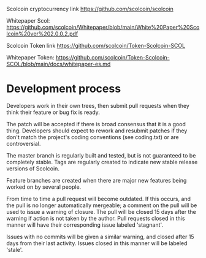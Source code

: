 Scolcoin cryptocurrency link https://github.com/scolcoin/scolcoin

Whitepaper Scol: https://github.com/scolcoin/Whitepaper/blob/main/White%20Paper%20Scolcoin%20ver%202.0.0.2.pdf

Scolcoin Token link https://github.com/scolcoin/Token-Scolcoin-SCOL

Whitepaper Token: https://github.com/scolcoin/Token-Scolcoin-SCOL/blob/main/docs/whitepaper-es.md


Development process
===========================

Developers work in their own trees, then submit pull requests when
they think their feature or bug fix is ready.

The patch will be accepted if there is broad consensus that it is a
good thing.  Developers should expect to rework and resubmit patches
if they don't match the project's coding conventions (see coding.txt)
or are controversial.

The master branch is regularly built and tested, but is not guaranteed
to be completely stable. Tags are regularly created to indicate new
stable release versions of Scolcoin.

Feature branches are created when there are major new features being
worked on by several people.

From time to time a pull request will become outdated. If this occurs, and
the pull is no longer automatically mergeable; a comment on the pull will
be used to issue a warning of closure. The pull will be closed 15 days
after the warning if action is not taken by the author. Pull requests closed
in this manner will have their corresponding issue labeled 'stagnant'.

Issues with no commits will be given a similar warning, and closed after
15 days from their last activity. Issues closed in this manner will be 
labeled 'stale'.
